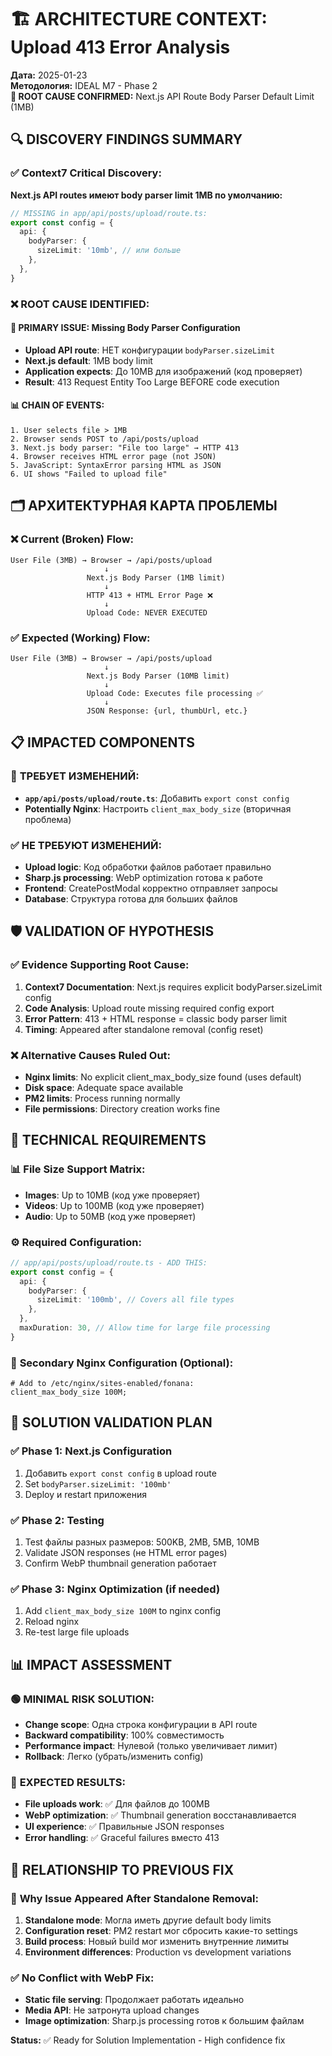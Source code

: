 # 🏗️ ARCHITECTURE CONTEXT: Upload 413 Error Analysis

**Дата:** 2025-01-23  
**Методология:** IDEAL M7 - Phase 2  
**🎯 ROOT CAUSE CONFIRMED:** Next.js API Route Body Parser Default Limit (1MB)

## 🔍 DISCOVERY FINDINGS SUMMARY

### ✅ **Context7 Critical Discovery:**
**Next.js API routes имеют body parser limit 1MB по умолчанию:**
```typescript
// MISSING in app/api/posts/upload/route.ts:
export const config = {
  api: {
    bodyParser: {
      sizeLimit: '10mb', // или больше
    },
  },
}
```

### ❌ **ROOT CAUSE IDENTIFIED:**

#### 🚨 **PRIMARY ISSUE: Missing Body Parser Configuration**
- **Upload API route**: НЕТ конфигурации `bodyParser.sizeLimit`
- **Next.js default**: 1MB body limit  
- **Application expects**: До 10MB для изображений (код проверяет)
- **Result**: 413 Request Entity Too Large BEFORE code execution

#### 📊 **CHAIN OF EVENTS:**
```
1. User selects file > 1MB
2. Browser sends POST to /api/posts/upload  
3. Next.js body parser: "File too large" → HTTP 413
4. Browser receives HTML error page (not JSON)
5. JavaScript: SyntaxError parsing HTML as JSON
6. UI shows "Failed to upload file"
```

## 🗂️ АРХИТЕКТУРНАЯ КАРТА ПРОБЛЕМЫ

### ❌ **Current (Broken) Flow:**
```
User File (3MB) → Browser → /api/posts/upload
                     ↓
                 Next.js Body Parser (1MB limit)
                     ↓
                 HTTP 413 + HTML Error Page ❌
                     ↓
                 Upload Code: NEVER EXECUTED
```

### ✅ **Expected (Working) Flow:**
```
User File (3MB) → Browser → /api/posts/upload
                     ↓
                 Next.js Body Parser (10MB limit)
                     ↓
                 Upload Code: Executes file processing ✅
                     ↓
                 JSON Response: {url, thumbUrl, etc.}
```

## 📋 IMPACTED COMPONENTS

### 🔧 **ТРЕБУЕТ ИЗМЕНЕНИЙ:**
- **`app/api/posts/upload/route.ts`**: Добавить `export const config`
- **Potentially Nginx**: Настроить `client_max_body_size` (вторичная проблема)

### ✅ **НЕ ТРЕБУЮТ ИЗМЕНЕНИЙ:**
- **Upload logic**: Код обработки файлов работает правильно
- **Sharp.js processing**: WebP optimization готова к работе
- **Frontend**: CreatePostModal корректно отправляет запросы
- **Database**: Структура готова для больших файлов

## 🛡️ VALIDATION OF HYPOTHESIS

### ✅ **Evidence Supporting Root Cause:**
1. **Context7 Documentation**: Next.js requires explicit bodyParser.sizeLimit config
2. **Code Analysis**: Upload route missing required config export
3. **Error Pattern**: 413 + HTML response = classic body parser limit
4. **Timing**: Appeared after standalone removal (config reset)

### ❌ **Alternative Causes Ruled Out:**
- **Nginx limits**: No explicit client_max_body_size found (uses default)
- **Disk space**: Adequate space available
- **PM2 limits**: Process running normally
- **File permissions**: Directory creation works fine

## 🔧 TECHNICAL REQUIREMENTS

### 📊 **File Size Support Matrix:**
- **Images**: Up to 10MB (код уже проверяет)
- **Videos**: Up to 100MB (код уже проверяет)  
- **Audio**: Up to 50MB (код уже проверяет)

### ⚙️ **Required Configuration:**
```typescript
// app/api/posts/upload/route.ts - ADD THIS:
export const config = {
  api: {
    bodyParser: {
      sizeLimit: '100mb', // Covers all file types
    },
  },
  maxDuration: 30, // Allow time for large file processing
}
```

### 🔗 **Secondary Nginx Configuration (Optional):**
```nginx
# Add to /etc/nginx/sites-enabled/fonana:
client_max_body_size 100M;
```

## 🎯 SOLUTION VALIDATION PLAN

### ✅ **Phase 1: Next.js Configuration**
1. Добавить `export const config` в upload route
2. Set `bodyParser.sizeLimit: '100mb'`
3. Deploy и restart приложения

### ✅ **Phase 2: Testing**
1. Test файлы разных размеров: 500KB, 2MB, 5MB, 10MB
2. Validate JSON responses (не HTML error pages)
3. Confirm WebP thumbnail generation работает

### ✅ **Phase 3: Nginx Optimization (if needed)**
1. Add `client_max_body_size 100M` to nginx config
2. Reload nginx
3. Re-test large file uploads

## 📊 IMPACT ASSESSMENT

### 🟢 **MINIMAL RISK SOLUTION:**
- **Change scope**: Одна строка конфигурации в API route
- **Backward compatibility**: 100% совместимость
- **Performance impact**: Нулевой (только увеличивает лимит)
- **Rollback**: Легко (убрать/изменить config)

### 🎯 **EXPECTED RESULTS:**
- **File uploads work**: ✅ Для файлов до 100MB
- **WebP optimization**: ✅ Thumbnail generation восстанавливается  
- **UI experience**: ✅ Правильные JSON responses
- **Error handling**: ✅ Graceful failures вместо 413

## 🔄 RELATIONSHIP TO PREVIOUS FIX

### 🤔 **Why Issue Appeared After Standalone Removal:**
1. **Standalone mode**: Могла иметь другие default body limits
2. **Configuration reset**: PM2 restart мог сбросить какие-то settings  
3. **Build process**: Новый build мог изменить внутренние лимиты
4. **Environment differences**: Production vs development variations

### ✅ **No Conflict with WebP Fix:**
- **Static file serving**: Продолжает работать идеально
- **Media API**: Не затронута upload changes
- **Image optimization**: Sharp.js processing готов к большим файлам

**Status:** ✅ Ready for Solution Implementation - High confidence fix 